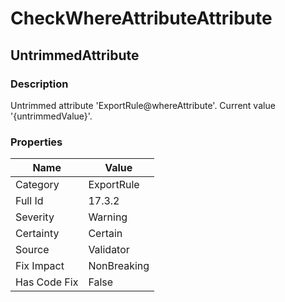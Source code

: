 ﻿---  
uid: Validator_17_3_2  
---

# CheckWhereAttributeAttribute

## UntrimmedAttribute

### Description

Untrimmed attribute 'ExportRule@whereAttribute'. Current value '{untrimmedValue}'.

### Properties

| Name         | Value       |
| ------------ | ----------- |
| Category     | ExportRule  |
| Full Id      | 17.3.2      |
| Severity     | Warning     |
| Certainty    | Certain     |
| Source       | Validator   |
| Fix Impact   | NonBreaking |
| Has Code Fix | False       |
